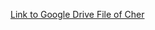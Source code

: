 [Link to Google Drive File of Cher](https://drive.google.com/drive/folders/1FRbhGv7WJsAKS1f5MqZIAGh7scNpYBdx?usp=drive_link)

